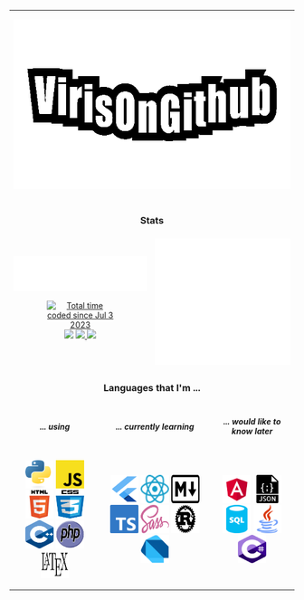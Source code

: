 <table>
    <tr>
        <td colspan=6>
            <p align=center><img height="300px" src="./vog.gif" /></p>
        </td>
    </tr>
    <tr>
        <td colspan=6>
            <h3 align=center>Stats</h3>
        </td>
    </tr>
    <tr>
        <td colspan=3>
            <img src="./languages.svg" />
            <p align=center>
                <a href="https://wakatime.com/@b72ca6a4-e042-401d-8f2e-b404eaf1c6e5">
                    <img style="padding: 0 25% ; width: 50%" src="https://wakatime.com/badge/user/b72ca6a4-e042-401d-8f2e-b404eaf1c6e5.svg" alt="Total time coded since Jul 3 2023"/>
                </a>
                    <img src="https://img.shields.io/badge/Discord-@Viris__-informational?logo=discord&logoColor=white" />
                <a href="virisongithub.github.io">
                    <img src="https://img.shields.io/badge/Website-VirisOnGithub-informational?logo=vite&logoColor=white">
                </a>
                <a href="virisongithub.github.io">
                    <img src="https://img.shields.io/badge/LinkedIn-VirisOnGithub-informational?logo=linkedin&logoColor=white">
                </a>
            </p>
        </td>
        <td colspan=3><img src="./metrics.svg" /></td>
    </tr>
    <tr>
        <td colspan=6>
            <h3 align=center>Languages that I'm ...</h3>
        </td>
    </tr>
    <tr>
        <td colspan=2>
            <h5 align=center>... using</h5>
        </td>
        <td colspan=2>
            <h5 align=center>... currently learning</h5>
        </td>
        <td colspan=2>
            <h5 align=center>... would like to know later</h5>
        </td>
    </tr>
    <tr>
        <td colspan=2>
            <p align=center>
                <img width=50px height=50px src="./py.svg" />
                <img width=50px height=50px src="./js.svg" />
                <img width=50px height=50px src="./html.svg" />
                <img width=50px height=50px src="./css.svg" />
                <img width=50px height=50px src="./cpp.svg" />
                <img width=50px height=50px src="./php.svg" />
                <img width=50px height=50px src="./latex.svg" />
            </p>
        </td>
        <td colspan=2>
            <p align=center>
                <img width=50px height=50px src="./flutter.svg" />
                <img width=50px height=50px src="./react.svg" />
                <img width=50px height=50px src="./md.svg" />
                <img width=50px height=50px src="./ts.svg" />
                <img width=50px height=50px src="./sass.svg" />
                <img width=50px height=50px src="./rust.svg" />
                <img width=50px height=50px src="./dart.svg" />
            </p>
        </td>
        <td colspan=2>
            <p align=center>
                <img width=50px height=50px src="./angular.svg" />
                <img width=50px height=50px src="./json.svg" />
                <img width=50px height=50px src="./sql.svg" />
                <img width=50px height=50px src="./java.svg" />
                <img width=50px height=50px src="./csharp.svg" />
            </p>
        </td>
    </tr>
</table>